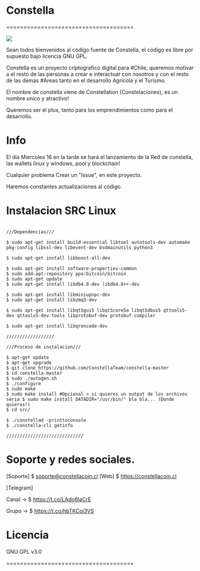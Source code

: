 # Constella
=====================================

<img src="https://constellacoin.cl/wp-content/uploads/2018/03/logo_default.png">

Sean todos bienvenidos al código fuente de Constella, el código es libre por supuesto bajo licencia GNU GPL.

Constella es un proyecto criptografico digital para #Chile, queremos motivar a el resto de las personas a crear e interactuar con nosotros y con el resto de las demas #Áreas
tanto en el desarrollo Agrícola y el Turismo.

El nombre de constella viene de Constellation (Constelaciones), es un nombre unico y atractivo!

Queremos ser el plus, tanto para los emprendimientos como para el desarrollo.

# Info

El día Miercoles 16 en la tarde se hará el lanzamiento de la Red de constella, las wallets linux y windows, pool y blockchain!

Cualquier problema Crear un "Issue", en este proyecto.

Haremos constantes actualizaciones al código.


# Instalacion SRC Linux


```Terminal / Bash

///Dependencias///

$ sudo apt-get install build-essential libtool autotools-dev automake pkg-config libssl-dev libevent-dev bsdmainutils python3

$ sudo apt-get install libboost-all-dev

$ sudo apt-get install software-properties-common
$ sudo add-apt-repository ppa:bitcoin/bitcoin
$ sudo apt-get update
$ sudo apt-get install libdb4.8-dev libdb4.8++-dev

$ sudo apt-get install libminiupnpc-dev
$ sudo apt-get install libzmq3-dev

$ sudo apt-get install libqt5gui5 libqt5core5a libqt5dbus5 qttools5-dev qttools5-dev-tools libprotobuf-dev protobuf-compiler

$ sudo apt-get install libqrencode-dev

//////////////////

///Proceso de instalacion///

$ apt-get update
$ apt-get upgrade
$ git clone https://github.com/ConstellaTeam/constella-master
$ cd constella-master
$ sudo ./autogen.sh
$ ./configure
$ sudo make
$ sudo make install #Opcional > si quieres un output de los archivos seria $ sudo make install DATADIR="/usr/bin/" bla bla... (Donde quieras!)
$ cd src/

$ ./constellad -printtoconsole
$ ./constella-cli getinfo

/////////////////////////////
```

# Soporte y redes sociales.

[Soporte] $ soporte@constellacoin.cl
[Web] $ https://constellacoin.cl
 
[Telegram]

Canal -> $ https://t.co/LAdo6laCrE

Grupo -> $ https://t.co/hbTKCoi3VS

# Licencia

GNU GPL v3.0

=====================================